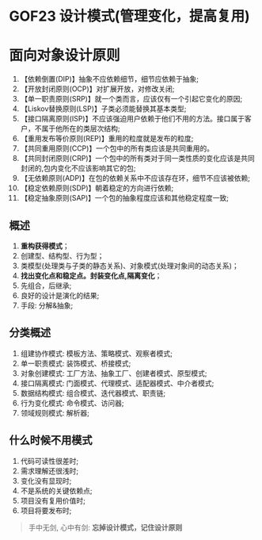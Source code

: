# GOF23 设计模式(管理变化，提高复用)

# 面向对象设计原则
1) 【依赖倒置(DIP)】抽象不应依赖细节，细节应依赖于抽象;
2) 【开放封闭原则(OCP)】对扩展开放，对修改关闭;
3) 【单一职责原则(SRP)】就一个类而言，应该仅有一个引起它变化的原因;
4) 【Liskov替换原则(LSP)】子类必须能替换其基本类型;
5) 【接口隔离原则(ISP)】不应该强迫用户依赖于他们不用的方法。接口属于客户，不属于他所在的类层次结构;
6) 【重用发布等价原则(REP)】重用的粒度就是发布的粒度;
7) 【共同重用原则(CCP)】一个包中的所有类应该是共同重用的。
8) 【共同封闭原则(CRP)】一个包中的所有类对于同一类性质的变化应该是共同封闭的,包内变化不应该影响其它的包;
9) 【无依赖原则(ADP)】在包的依赖关系中不应该存在环，细节不应该被依赖;
10) 【稳定依赖原则(SDP)】朝着稳定的方向进行依赖;
11) 【稳定抽象原则(SAP)】一个包的抽象程度应该和其他稳定程度一致; 

## 概述
1) **重构获得模式**；
2) 创建型、结构型、行为型；
3) 类模型(处理类与子类的静态关系)、对象模式(处理对象间的动态关系)；
4) **找出变化点和稳定点。封装变化点,隔离变化**；
5) 先组合，后继承;
6) 良好的设计是演化的结果;
7) 手段: 分解&抽象;


## 分类概述
1) 组建协作模式: 模板方法、策略模式、观察者模式;
2) 单一职责模式: 装饰模式、桥接模式;
3) 对象创建模式: 工厂方法、抽象工厂、创建者模式、原型模式;
4) 接口隔离模式: 门面模式、代理模式、适配器模式、中介者模式;
5) 数据结构模式: 组合模式、迭代器模式、职责链;
6) 行为变化模式: 命令模式、访问器;
7) 领域规则模式: 解析器;

## 什么时候不用模式
1) 代码可读性很差时;
2) 需求理解还很浅时;
3) 变化没有显现时;
4) 不是系统的关键依赖点;
5) 项目没有复用价值时;
6) 项目将要发布时;

> 手中无剑, 心中有剑: **忘掉设计模式，记住设计原则**

